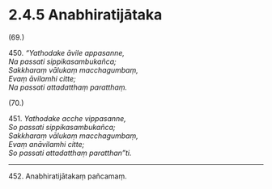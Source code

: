 # 2.4.5 Anabhiratijātaka

(69.)

450\. _“Yathodake āvile appasanne,_  
_Na passati sippikasambukañca;_  
_Sakkharaṃ vālukaṃ macchagumbaṃ,_  
_Evaṃ āvilamhi citte;_  
_Na passati attadatthaṃ paratthaṃ._  

(70.)

451\. _Yathodake acche vippasanne,_  
_So passati sippikasambukañca;_  
_Sakkharaṃ vālukaṃ macchagumbaṃ,_  
_Evaṃ anāvilamhi citte;_  
_So passati attadatthaṃ paratthan”ti._  

---

452\. Anabhiratijātakaṃ pañcamaṃ.
